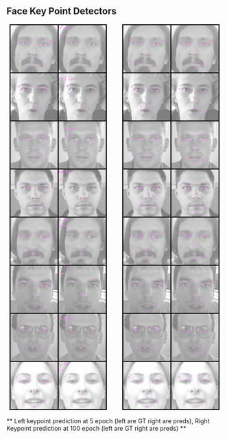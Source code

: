 ## Face Key Point Detectors

<p align="center">
  <img alt="Light" src="vis_imgs/0_step_kps.png" width="45%">
&nbsp; &nbsp; &nbsp; &nbsp;
  <img alt="Dark" src="vis_imgs/100_step_kps.png" width="45%">
</p>
** Left keypoint prediction at 5 epoch (left are GT right are preds), Right Keypoint prediction at 100 epoch (left are GT right are preds) **
